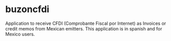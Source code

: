 buzoncfdi
=========

Application to receive CFDI (Comprobante Fiscal por Internet) as Invoices or credit memos from Mexican emitters. This application is in spanish and for Mexico users.
